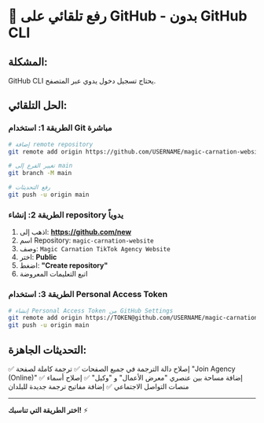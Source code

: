 # 🚀 رفع تلقائي على GitHub - بدون GitHub CLI

## المشكلة:
GitHub CLI يحتاج تسجيل دخول يدوي عبر المتصفح.

## الحل التلقائي:

### الطريقة 1: استخدام Git مباشرة
```bash
# إضافة remote repository
git remote add origin https://github.com/USERNAME/magic-carnation-website.git

# تغيير الفرع إلى main
git branch -M main

# رفع التحديثات
git push -u origin main
```

### الطريقة 2: إنشاء repository يدوياً
1. اذهب إلى: **https://github.com/new**
2. اسم Repository: `magic-carnation-website`
3. وصف: `Magic Carnation TikTok Agency Website`
4. اختر: **Public**
5. اضغط: **"Create repository"**
6. اتبع التعليمات المعروضة

### الطريقة 3: استخدام Personal Access Token
```bash
# إنشاء Personal Access Token من GitHub Settings
git remote add origin https://TOKEN@github.com/USERNAME/magic-carnation-website.git
git push -u origin main
```

## التحديثات الجاهزة:
✅ إصلاح دالة الترجمة في جميع الصفحات
✅ ترجمة كاملة لصفحة "Join Agency (Online)"
✅ إضافة مساحة بين عنصري "معرض الأعمال" و "وكيل"
✅ إصلاح أسماء منصات التواصل الاجتماعي
✅ إضافة مفاتيح ترجمة جديدة للبلدان

---
**اختر الطريقة التي تناسبك!** ⚡
